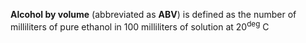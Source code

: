 **Alcohol by volume** (abbreviated as **ABV**) is defined as the number of milliliters of pure ethanol in 100 milliliters of solution at $20^\deg$ C